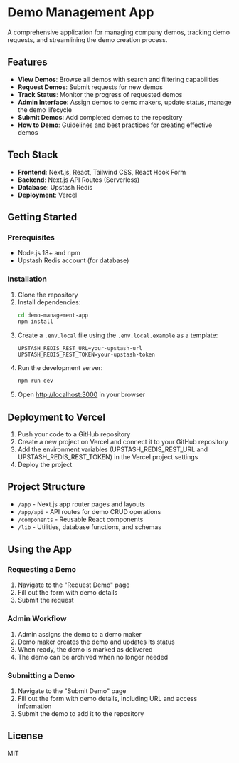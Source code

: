 # Demo Management App

A comprehensive application for managing company demos, tracking demo requests, and streamlining the demo creation process.

## Features

- **View Demos**: Browse all demos with search and filtering capabilities
- **Request Demos**: Submit requests for new demos
- **Track Status**: Monitor the progress of requested demos
- **Admin Interface**: Assign demos to demo makers, update status, manage the demo lifecycle
- **Submit Demos**: Add completed demos to the repository
- **How to Demo**: Guidelines and best practices for creating effective demos

## Tech Stack

- **Frontend**: Next.js, React, Tailwind CSS, React Hook Form
- **Backend**: Next.js API Routes (Serverless)
- **Database**: Upstash Redis
- **Deployment**: Vercel

## Getting Started

### Prerequisites

- Node.js 18+ and npm
- Upstash Redis account (for database)

### Installation

1. Clone the repository
2. Install dependencies:
   ```bash
   cd demo-management-app
   npm install
   ```
3. Create a `.env.local` file using the `.env.local.example` as a template:
   ```
   UPSTASH_REDIS_REST_URL=your-upstash-url
   UPSTASH_REDIS_REST_TOKEN=your-upstash-token
   ```
4. Run the development server:
   ```bash
   npm run dev
   ```
5. Open [http://localhost:3000](http://localhost:3000) in your browser

## Deployment to Vercel

1. Push your code to a GitHub repository
2. Create a new project on Vercel and connect it to your GitHub repository
3. Add the environment variables (UPSTASH_REDIS_REST_URL and UPSTASH_REDIS_REST_TOKEN) in the Vercel project settings
4. Deploy the project

## Project Structure

- `/app` - Next.js app router pages and layouts
- `/app/api` - API routes for demo CRUD operations
- `/components` - Reusable React components
- `/lib` - Utilities, database functions, and schemas

## Using the App

### Requesting a Demo

1. Navigate to the "Request Demo" page
2. Fill out the form with demo details
3. Submit the request

### Admin Workflow

1. Admin assigns the demo to a demo maker
2. Demo maker creates the demo and updates its status
3. When ready, the demo is marked as delivered
4. The demo can be archived when no longer needed

### Submitting a Demo

1. Navigate to the "Submit Demo" page
2. Fill out the form with demo details, including URL and access information
3. Submit the demo to add it to the repository

## License

MIT
